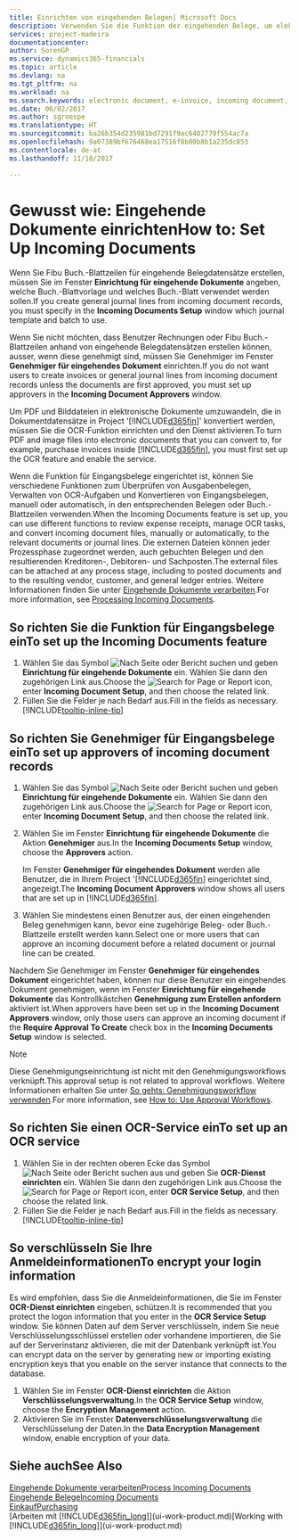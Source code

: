 ```yaml
---
title: Einrichten von eingehenden Belegen| Microsoft Docs
description: Verwenden Sie die Funktion der eingehenden Belege, um elektronische Belege zu erstellen, verwalten Sie OCRaufgaben, importieren Sie Rechnungen und wandeln Sie Bilddateien um.
services: project-madeira
documentationcenter: 
author: SorenGP
ms.service: dynamics365-financials
ms.topic: article
ms.devlang: na
ms.tgt_pltfrm: na
ms.workload: na
ms.search.keywords: electronic document, e-invoice, incoming document, OCR, ecommerce, document exchange, import invoice
ms.date: 06/02/2017
ms.author: sgroespe
ms.translationtype: HT
ms.sourcegitcommit: ba26b354d235981bd7291f9ac6402779f554ac7a
ms.openlocfilehash: 9a07389bf676468ea17516f8b00b8b1a235dc853
ms.contentlocale: de-at
ms.lasthandoff: 11/10/2017

---
```

# <a name="how-to-set-up-incoming-documents"></a><span data-ttu-id="32a5f-103">Gewusst wie: Eingehende Dokumente einrichten</span><span class="sxs-lookup"><span data-stu-id="32a5f-103">How to: Set Up Incoming Documents</span></span>
<span data-ttu-id="32a5f-104">Wenn Sie Fibu Buch.-Blattzeilen für eingehende Belegdatensätze erstellen, müssen Sie im Fenster **Einrichtung für eingehende Dokumente** angeben, welche Buch.-Blattvorlage und welches Buch.-Blatt verwendet werden sollen.</span><span class="sxs-lookup"><span data-stu-id="32a5f-104">If you create general journal lines from incoming document records, you must specify in the **Incoming Documents Setup** window which journal template and batch to use.</span></span>

<span data-ttu-id="32a5f-105">Wenn Sie nicht möchten, dass Benutzer Rechnungen oder Fibu Buch.-Blattzeilen anhand von eingehende Belegdatensätzen erstellen können, ausser, wenn diese genehmigt sind, müssen Sie Genehmiger im Fenster **Genehmiger für eingehendes Dokument** einrichten.</span><span class="sxs-lookup"><span data-stu-id="32a5f-105">If you do not want users to create invoices or general journal lines from incoming document records unless the documents are first approved, you must set up approvers in the **Incoming Document Approvers** window.</span></span>

<span data-ttu-id="32a5f-106">Um PDF und Bilddateien in elektronische Dokumente umzuwandeln, die in Dokumentdatensätze in Project '[!INCLUDE[d365fin](includes/d365fin_md.md)]' konvertiert werden, müssen Sie die OCR-Funktion einrichten und den Dienst aktivieren.</span><span class="sxs-lookup"><span data-stu-id="32a5f-106">To turn PDF and image files into electronic documents that you can convert to, for example, purchase invoices inside [!INCLUDE[d365fin](includes/d365fin_md.md)], you must first set up the OCR feature and enable the service.</span></span>

<span data-ttu-id="32a5f-107">Wenn die Funktion für Eingangsbelege eingerichtet ist, können Sie verschiedene Funktionen zum Überprüfen von Ausgabenbelegen, Verwalten von OCR-Aufgaben und Konvertieren von Eingangsbelegen, manuell oder automatisch, in den entsprechenden Belegen oder Buch.-Blattzeilen verwenden.</span><span class="sxs-lookup"><span data-stu-id="32a5f-107">When the Incoming Documents feature is set up, you can use different functions to review expense receipts, manage OCR tasks, and convert incoming document files, manually or automatically, to the relevant documents or journal lines.</span></span> <span data-ttu-id="32a5f-108">Die externen Dateien können jeder Prozessphase zugeordnet werden, auch gebuchten Belegen und den resultierenden Kreditoren-, Debitoren- und Sachposten.</span><span class="sxs-lookup"><span data-stu-id="32a5f-108">The external files can be attached at any process stage, including to posted documents and to the resulting vendor, customer, and general ledger entries.</span></span> <span data-ttu-id="32a5f-109">Weitere Informationen finden Sie unter [Eingehende Dokumente verarbeiten](across-process-income-documents.md).</span><span class="sxs-lookup"><span data-stu-id="32a5f-109">For more information, see [Processing Incoming Documents](across-process-income-documents.md).</span></span>

## <a name="to-set-up-the-incoming-documents-feature"></a><span data-ttu-id="32a5f-110">So richten Sie die Funktion für Eingangsbelege ein</span><span class="sxs-lookup"><span data-stu-id="32a5f-110">To set up the Incoming Documents feature</span></span>
1. <span data-ttu-id="32a5f-111">Wählen Sie das Symbol ![Nach Seite oder Bericht suchen](media/ui-search/search_small.png "Nach Seite oder Bericht suchen") und geben **Einrichtung für eingehende Dokumente** ein. Wählen Sie dann den zugehörigen Link aus.</span><span class="sxs-lookup"><span data-stu-id="32a5f-111">Choose the ![Search for Page or Report](media/ui-search/search_small.png "Search for Page or Report icon") icon, enter **Incoming Document Setup**, and then choose the related link.</span></span>
2. <span data-ttu-id="32a5f-112">Füllen Sie die Felder je nach Bedarf aus.</span><span class="sxs-lookup"><span data-stu-id="32a5f-112">Fill in the fields as necessary.</span></span> [!INCLUDE[tooltip-inline-tip](includes/tooltip-inline-tip_md.md)]

## <a name="to-set-up-approvers-of-incoming-document-records"></a><span data-ttu-id="32a5f-113">So richten Sie Genehmiger für Eingangsbelege ein</span><span class="sxs-lookup"><span data-stu-id="32a5f-113">To set up approvers of incoming document records</span></span>
1. <span data-ttu-id="32a5f-114">Wählen Sie das Symbol ![Nach Seite oder Bericht suchen](media/ui-search/search_small.png "Nach Seite oder Bericht suchen") und geben **Einrichtung für eingehende Dokumente** ein. Wählen Sie dann den zugehörigen Link aus.</span><span class="sxs-lookup"><span data-stu-id="32a5f-114">Choose the ![Search for Page or Report](media/ui-search/search_small.png "Search for Page or Report icon") icon, enter **Incoming Document Setup**, and then choose the related link.</span></span>  
2. <span data-ttu-id="32a5f-115">Wählen Sie im Fenster **Einrichtung für eingehende Dokumente** die Aktion **Genehmiger** aus.</span><span class="sxs-lookup"><span data-stu-id="32a5f-115">In the **Incoming Documents Setup** window, choose the **Approvers** action.</span></span>

    <span data-ttu-id="32a5f-116">Im Fenster **Genehmiger für eingehendes Dokument** werden alle Benutzer, die in Ihrem Project '[!INCLUDE[d365fin](includes/d365fin_md.md)] eingerichtet sind, angezeigt.</span><span class="sxs-lookup"><span data-stu-id="32a5f-116">The **Incoming Document Approvers** window shows all users that are set up in [!INCLUDE[d365fin](includes/d365fin_md.md)].</span></span>  
3. <span data-ttu-id="32a5f-117">Wählen Sie mindestens einen Benutzer aus, der einen eingehenden Beleg genehmigen kann, bevor eine zugehörige Beleg- oder Buch.-Blattzeile erstellt werden kann.</span><span class="sxs-lookup"><span data-stu-id="32a5f-117">Select one or more users that can approve an incoming document before a related document or journal line can be created.</span></span>

<span data-ttu-id="32a5f-118">Nachdem Sie Genehmiger im Fenster **Genehmiger für eingehendes Dokument** eingerichtet haben, können nur diese Benutzer ein eingehendes Dokument genehmigen, wenn im Fenster **Einrichtung für eingehende Dokumente** das Kontrollkästchen **Genehmigung zum Erstellen anfordern** aktiviert ist.</span><span class="sxs-lookup"><span data-stu-id="32a5f-118">When approvers have been set up in the **Incoming Document Approvers** window, only those users can approve an incoming document if the **Require Approval To Create** check box in the **Incoming Documents Setup** window is selected.</span></span>

> [!NOTE]  
>   <span data-ttu-id="32a5f-119">Diese Genehmigungseinrichtung ist nicht mit den Genehmigungsworkflows verknüpft.</span><span class="sxs-lookup"><span data-stu-id="32a5f-119">This approval setup is not related to approval workflows.</span></span> <span data-ttu-id="32a5f-120">Weitere Informationen erhalten Sie unter [So gehts: Genehmigungsworkflow verwenden](across-how-use-approval-workflows.md).</span><span class="sxs-lookup"><span data-stu-id="32a5f-120">For more information, see [How to: Use Approval Workflows](across-how-use-approval-workflows.md).</span></span>

## <a name="to-set-up-an-ocr-service"></a><span data-ttu-id="32a5f-121">So richten Sie einen OCR-Service ein</span><span class="sxs-lookup"><span data-stu-id="32a5f-121">To set up an OCR service</span></span>
1. <span data-ttu-id="32a5f-122">Wählen Sie in der rechten oberen Ecke das Symbol ![Nach Seite oder Bericht suchen](media/ui-search/search_small.png "Nach Seite oder Bericht suchen") aus und geben Sie **OCR-Dienst einrichten** ein. Wählen Sie dann den zugehörigen Link aus.</span><span class="sxs-lookup"><span data-stu-id="32a5f-122">Choose the ![Search for Page or Report](media/ui-search/search_small.png "Search for Page or Report icon") icon, enter **OCR Service Setup**, and then choose the related link.</span></span>
2. <span data-ttu-id="32a5f-123">Füllen Sie die Felder je nach Bedarf aus.</span><span class="sxs-lookup"><span data-stu-id="32a5f-123">Fill in the fields as necessary.</span></span> [!INCLUDE[tooltip-inline-tip](includes/tooltip-inline-tip_md.md)]

## <a name="to-encrypt-your-login-information"></a><span data-ttu-id="32a5f-124">So verschlüsseln Sie Ihre Anmeldeinformationen</span><span class="sxs-lookup"><span data-stu-id="32a5f-124">To encrypt your login information</span></span>
<span data-ttu-id="32a5f-125">Es wird empfohlen, dass Sie die Anmeldeinformationen, die Sie im Fenster **OCR-Dienst einrichten** eingeben, schützen.</span><span class="sxs-lookup"><span data-stu-id="32a5f-125">It is recommended that you protect the logon information that you enter in the **OCR Service Setup** window.</span></span> <span data-ttu-id="32a5f-126">Sie können Daten auf dem Server verschlüsseln, indem Sie neue Verschlüsselungsschlüssel erstellen oder vorhandene importieren, die Sie auf der Serverinstanz aktivieren, die mit der Datenbank verknüpft ist.</span><span class="sxs-lookup"><span data-stu-id="32a5f-126">You can encrypt data on the server by generating new or importing existing encryption keys that you enable on the server instance that connects to the database.</span></span>

1. <span data-ttu-id="32a5f-127">Wählen Sie im Fenster **OCR-Dienst einrichten** die Aktion **Verschlüsselungsverwaltung**.</span><span class="sxs-lookup"><span data-stu-id="32a5f-127">In the **OCR Service Setup** window, choose the **Encryption Management** action.</span></span>
2. <span data-ttu-id="32a5f-128">Aktivieren Sie im Fenster **Datenverschlüsselungsverwaltung** die Verschlüsselung der Daten.</span><span class="sxs-lookup"><span data-stu-id="32a5f-128">In the **Data Encryption Management** window, enable encryption of your data.</span></span>

## <a name="see-also"></a><span data-ttu-id="32a5f-129">Siehe auch</span><span class="sxs-lookup"><span data-stu-id="32a5f-129">See Also</span></span>
[<span data-ttu-id="32a5f-130">Eingehende Dokumente verarbeiten</span><span class="sxs-lookup"><span data-stu-id="32a5f-130">Process Incoming Documents</span></span>](across-process-income-documents.md)  
[<span data-ttu-id="32a5f-131">Eingehende Belege</span><span class="sxs-lookup"><span data-stu-id="32a5f-131">Incoming Documents</span></span>](across-income-documents.md)  
[<span data-ttu-id="32a5f-132">Einkauf</span><span class="sxs-lookup"><span data-stu-id="32a5f-132">Purchasing</span></span>](purchasing-manage-purchasing.md)  
<span data-ttu-id="32a5f-133">[Arbeiten mit [!INCLUDE[d365fin_long](includes/d365fin_long_md.md)]](ui-work-product.md)</span><span class="sxs-lookup"><span data-stu-id="32a5f-133">[Working with [!INCLUDE[d365fin_long](includes/d365fin_long_md.md)]](ui-work-product.md)</span></span>

